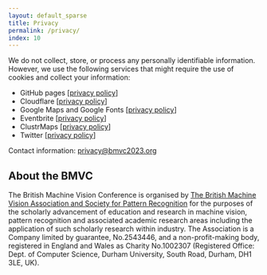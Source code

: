 ```yaml
---
layout: default_sparse
title: Privacy
permalink: /privacy/
index: 10
---
```


We do not collect, store, or process any personally identifiable information.
<br>
However, we use the following services that might require the use of cookies and collect your information:

- GitHub pages \[[privacy policy](https://docs.github.com/en/site-policy/privacy-policies/github-privacy-statement)\]
- Cloudflare \[[privacy policy](https://www.cloudflare.com/privacypolicy/)\]
- Google Maps and Google Fonts \[[privacy policy](https://policies.google.com/privacy)\]
- Eventbrite \[[privacy policy](https://www.eventbrite.com/support/articles/en_US/Troubleshooting/eventbrite-privacy-policy?lg=en_US)\]
- ClustrMaps \[[privacy policy](https://clustrmaps.com/policy)\]
- Twitter \[[privacy policy](https://twitter.com/en/privacy)\]

<!-- TODO: EMAIL ADDRESS -->
Contact information:
<privacy@bmvc2023.org>


## About the BMVC

The British Machine Vision Conference is organised by [The British Machine Vision Association and Society for Pattern Recognition](https://britishmachinevisionassociation.github.io/) for the purposes of the scholarly advancement of education and research in machine vision, pattern recognition and associated academic research areas including the application of such scholarly research within industry. The Association is a Company limited by guarantee, No.2543446, and a non-profit-making body, registered in England and Wales as Charity No.1002307 (Registered Office: Dept. of Computer Science, Durham University, South Road, Durham, DH1 3LE, UK).

